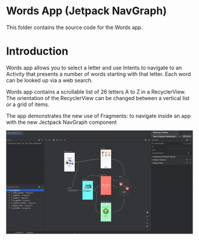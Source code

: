 # Words App (Jetpack NavGraph)

This folder contains the source code for the Words app.

# Introduction

Words app allows you to select a letter and use Intents to navigate to an Activity that presents a
number of words starting with that letter. Each word can be looked up via a web search.

Words app contains a scrollable list of 26 letters A to Z in a RecyclerView. The orientation of the
RecyclerView can be changed between a vertical list or a grid of items.

The app demonstrates the new use of Fragments: to navigate inside an app with the new Jectpack NavGraph component

![Cool](https://github.com/jrvansuita/NavGraphSample/blob/starter/app/src/main/res/mipmap-anydpi/navgraph.jpg)


